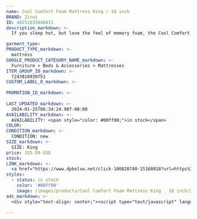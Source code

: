```yaml
---
name: Cool Comfort Foam Mattress King / 10 inch
BRAND: Zinus
ID: 40251835646015
description_markdown: >-
  If you sleep hot, but love the feel of memory foam, the Cool Comfort Memory Foam Mattress with Cloud Foam is for you. Our next-level Cloud Foam conforms to your shape just like memory foam but is so much better! It keeps air flowing around your body as it cradles you to sleep, and it doesn’t retain heat so you stay fresh, cool and comfy all night.

garment_type:
PRODUCT_TYPE_markdown: >-
  mattress
GOOGLE_PRODUCT_CATEGORY_NAME_markdown: >-
  Furniture > Beds & Accessories > Mattresses
ITEM_GROUP_ID_markdown: >-
  7243810930751
CUSTOM_LABEL_0_markdown: >-
  
PROMOTION_ID_markdown: >-
  
LAST_UPDATED_markdown: >-
  2024-01-25T06:34:24.907-08:00
AVAILABILITY_markdown: >-
  AVAILABILITY: <span style="color: #00ff00;">in stock</span>
COLOR:
CONDITION_markdown: >-
  CONDITION: new
SIZE_markdown: >-
  SIZE: King
price: 325.99 USD
stock: 
LINK_markdown: >-
  <a href="https://www.dpbolvw.net/click-100820740-15168018?url=https%3A%2F%2Fwww.zinus.com%2Fproducts%2Fcool-comfort-memory-foam-mattress-with-cloud-foam%3Fvariant%3D40251835646015" target="_blank" style="display: inline-block; padding: 10px 20px; font-size: 16px; text-align: center; text-decoration: none; cursor: pointer; border: 1px solid #3498db; color: #3498db; background-color: #fff; border-radius: 5px; transition: background-color 0.3s;">Go to Product</a>
styles:
  - status: in stock
    color: '#00ff00'
    image: /images/products/Cool Comfort Foam Mattress King _ 10 inch/Zinus10inCloudMediumFirmMemoryFoamMattress-3.jpg
ads_markdown: >-
  <div style="text-align: center;"><script type="text/javascript" language="javascript" src="https://www.kqzyfj.com/placeholder-53972226?target=_top&mouseover=N"></script></div>

---
```

